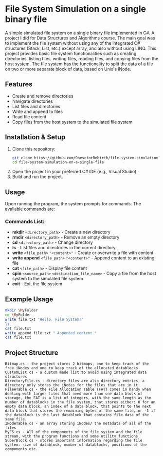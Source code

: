 # File System Simulation on a single binary file

A simple simulated file system on a single binary file implemented in C#. A project I did for Data Structures and Algorithms course. The main goal was to implement the file system without using any of the integrated C# structures (Stack, List, etc.) except array, and also without using LINQ. This project provides basic file system functionalities such as creating directories, listing files, writing files, reading files, and copying files from the host system. The file system has the functionality to split the data of a file on two or more separate block of data, based on Unix's iNode.

## Features
- Create and remove directories
- Navigate directories
- List files and directories
- Write and append to files
- Read file content
- Copy files from the host system to the simulated file system

## Installation & Setup

1. Clone this repository:
   ```sh
   git clone https://github.com/ObesetorRebirth/file-system-simulation-on-a-single-file.git
   cd file-system-simulation-on-a-single-file
   ```
2. Open the project in your preferred C# IDE (e.g., Visual Studio).
3. Build and run the project.

## Usage
Upon running the program, the system prompts for commands. The available commands are:

### Commands List:
- **mkdir** `<directory_path>` - Create a new directory
- **rmdir** `<directory_path>` - Remove an empty directory
- **cd** `<directory_path>` - Change directory
- **ls** - List files and directories in the current directory
- **write** `<file_path>` `"<content>"` - Create or overwrite a file with content
- **write append** `<file_path>` `"<content>"` - Append content to an existing file
- **cat** `<file_path>` - Display file content
- **cpin** `<source_path>` `<destination_file_name>` - Copy a file from the host system to the simulated file system
- **exit** - Exit the file system

## Example Usage
```sh
mkdir \MyFolder
cd \MyFolder
write file.txt "Hello, File System!"
ls
cat file.txt
write append file.txt " Appended content."
cat file.txt
```

## Project Structure
```
Bitmap.cs - the project stores 2 bitmaps, one to keep track of the free iNodes and one to keep track of the allocated datablocks
CustomList.cs - a custom made list to avoid using integrated data structures
DirectoryFile.cs - directory files are also directory entries, a directory only stores the iNodes for the files that are in it.
FileATable.cs - the File Allocation Table (FAT) comes in handy when dealing with larger files that need more than one data block of storage, the FAT is a list of integers, with the same length as the number of datablocks in the file system, that stores either: 0 for an empty data block, an index of a data block, that points to the next data block that stores the remaining bytes of the same file, or -1 if the datablock is the last datablock that contains file data of the same file.  
INodeTable.cs - an array storing iNodes/ the metadata of all of the files
MyFS.cs - All of the components of the file system and the file stream, with the program functions and some utility functions
SuperBlock.cs - stores important information regarding the file system: size of datablock, number of datablocks, positions of the components etc.

```



